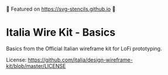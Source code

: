 
🌻 Featured on https://svg-stencils.github.io 🌻

# Italia Wire Kit - Basics

Basics from the Official Italian wireframe kit for LoFi prototyping.

License: https://github.com/italia/design-wireframe-kit/blob/master/LICENSE
